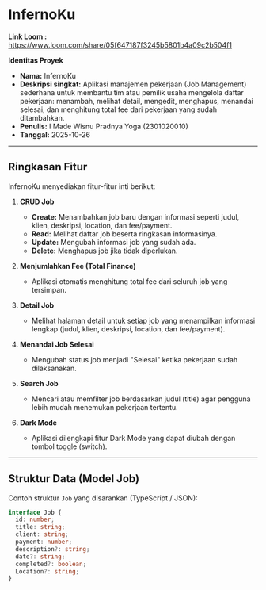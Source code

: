 # InfernoKu

**Link Loom :** https://www.loom.com/share/05f647187f3245b5801b4a09c2b504f1

**Identitas Proyek**

* **Nama:** InfernoKu
* **Deskripsi singkat:** Aplikasi manajemen pekerjaan (Job Management) sederhana untuk membantu tim atau pemilik usaha mengelola daftar pekerjaan: menambah, melihat detail, mengedit, menghapus, menandai selesai, dan menghitung total fee dari pekerjaan yang sudah ditambahkan.
* **Penulis:** I Made Wisnu Pradnya Yoga (2301020010)
* **Tanggal:** 2025-10-26

---

## Ringkasan Fitur

InfernoKu menyediakan fitur-fitur inti berikut:

1. **CRUD Job**

   * **Create:** Menambahkan job baru dengan informasi seperti judul, klien, deskripsi, location, dan fee/payment.
   * **Read:** Melihat daftar job beserta ringkasan informasinya.
   * **Update:** Mengubah informasi job yang sudah ada.
   * **Delete:** Menghapus job jika tidak diperlukan.

2. **Menjumlahkan Fee (Total Finance)**

   * Aplikasi otomatis menghitung total fee dari seluruh job yang tersimpan.

3. **Detail Job**

   * Melihat halaman detail untuk setiap job yang menampilkan informasi lengkap (judul, klien, deskripsi, location, dan fee/payment).

4. **Menandai Job Selesai**

   * Mengubah status job menjadi "Selesai" ketika pekerjaan sudah dilaksanakan.
     
5. **Search Job**

   * Mencari atau memfilter job berdasarkan judul (title) agar pengguna lebih mudah menemukan pekerjaan tertentu.
     
5. **Dark Mode**

   * Aplikasi dilengkapi fitur Dark Mode yang dapat diubah dengan tombol toggle (switch).


---

## Struktur Data (Model Job)

Contoh struktur `Job` yang disarankan (TypeScript / JSON):

```ts
interface Job {
  id: number;
  title: string;
  client: string;
  payment: number;
  description?: string;
  date?: string;
  completed?: boolean; 
  Location?: string;
}


